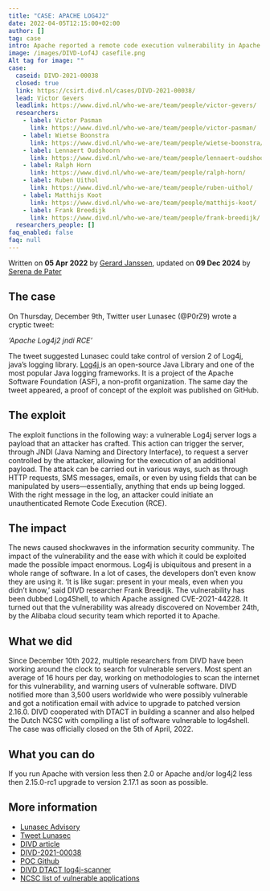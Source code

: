 ```yaml
---
title: "CASE: APACHE LOG4J2"
date: 2022-04-05T12:15:00+02:00
author: []
tag: case
intro: Apache reported a remote code execution vulnerability in Apache Log4j2, the vulnerability in the Log framework of Apache makes it possible to misuse the record log information feature. This makes it possible for an attacker to construct special data request packets through this vulnerable component, and ultimately trigger remote code execution.
image: /images/DIVD-Lof4J casefile.png
Alt tag for image: ""
case:
  caseid: DIVD-2021-00038
  closed: true
  link: https://csirt.divd.nl/cases/DIVD-2021-00038/
  lead: Victor Gevers
  leadlink: https://www.divd.nl/who-we-are/team/people/victor-gevers/
  researchers:
    - label: Victor Pasman
      link: https://www.divd.nl/who-we-are/team/people/victor-pasman/
    - label: Wietse Boonstra
      link: https://www.divd.nl/who-we-are/team/people/wietse-boonstra/
    - label: Lennaert Oudshoorn
      link: https://www.divd.nl/who-we-are/team/people/lennaert-oudshoorn/
    - label: Ralph Horn
      link: https://www.divd.nl/who-we-are/team/people/ralph-horn/
    - label: Ruben Uithol
      link: https://www.divd.nl/who-we-are/team/people/ruben-uithol/
    - label: Matthijs Koot
      link: https://www.divd.nl/who-we-are/team/people/matthijs-koot/
    - label: Frank Breedijk
      link: https://www.divd.nl/who-we-are/team/people/frank-breedijk/
  researchers_people: []
faq_enabled: false
faq: null
---
```

Written on **05 Apr 2022** by [Gerard Janssen](https://www.divd.nl/who-we-are/team/people/gerard-janssen/),  updated on **09 Dec 2024** by [Serena de Pater](https://www.divd.nl/who-we-are/team/people/serena-de-pater/)

## The case

On Thursday, December 9th, Twitter user Lunasec (@P0rZ9) wrote a cryptic tweet:

_‘Apache Log4j2 jndi RCE’_

The tweet suggested Lunasec could take control of version 2 of Log4j, java’s logging library. [Log4j ](https://logging.apache.org/log4j/2.x/index.html)is an open-source Java Library and one of the most popular Java logging frameworks. It is a project of the Apache Software Foundation (ASF), a non-profit organization. The same day the tweet appeared, a proof of concept of the exploit was published on GitHub.

## The exploit

The exploit functions in the following way: a vulnerable Log4j server logs a payload that an attacker has crafted. This action can trigger the server, through JNDI (Java Naming and Directory Interface), to request a server controlled by the attacker, allowing for the execution of an additional payload. The attack can be carried out in various ways, such as through HTTP requests, SMS messages, emails, or even by using fields that can be manipulated by users—essentially, anything that ends up being logged. With the right message in the log, an attacker could initiate an unauthenticated Remote Code Execution (RCE).

## The impact

The news caused shockwaves in the information security community. The impact of the vulnerability and the ease with which it could be exploited made the possible impact enormous. Log4j is ubiquitous and present in a whole range of software. In a lot of cases, the developers don’t even know they are using it. ‘It is like sugar: present in your meals, even when you didn’t know,’ said DIVD researcher Frank Breedijk. The vulnerability has been dubbed Log4Shell, to which Apache assigned CVE-2021-44228. It turned out that the vulnerability was already discovered on November 24th, by the Alibaba cloud security team which reported it to Apache.

## What we did

Since December 10th 2022, multiple researchers from DIVD have been working around the clock to search for vulnerable servers. Most spent an average of 16 hours per day, working on methodologies to scan the internet for this vulnerability, and warning users of vulnerable software. DIVD notified more than 3,500 users worldwide who were possibly vulnerable and got a notification email with advice to upgrade to patched version 2.16.0. DIVD cooperated with DTACT in building a scanner and also helped the Dutch NCSC with compiling a list of software vulnerable to log4shell. The case was officially closed on the 5th of April, 2022. 

## What you can do

If you run Apache with version less then 2.0 or Apache and/or log4j2 less then 2.15.0-rc1 upgrade to version 2.17.1 as soon as possible.

## More information

- [Lunasec Advisory](https://www.lunasec.io/docs/blog/log4j-zero-day/)
- [Tweet Lunasec](https://web.archive.org/web/20211211082351/https:/twitter.com/P0rZ9/status/1468949890571337731)
- [DIVD article](https://csirt.divd.nl/2021/12/14/Update-Apache-log4j-remote-code-execution/)
- [DIVD-2021-00038](https://csirt.divd.nl/cases/DIVD-2021-00038/)
- [POC Github](https://github.com/tangxiaofeng7/CVE-2021-44228-Apache-Log4j-Rce)
- [DIVD DTACT log4j-scanner](https://github.com/dtact/divd-2021-00038--log4j-scanner)
- [NCSC list of vulnerable applications](https://github.com/NCSC-NL/log4shell)
